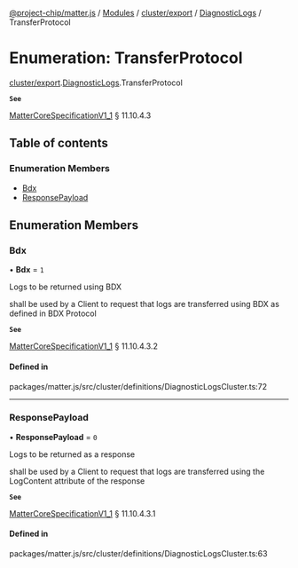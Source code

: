 [@project-chip/matter.js](../README.md) / [Modules](../modules.md) / [cluster/export](../modules/cluster_export.md) / [DiagnosticLogs](../modules/cluster_export.DiagnosticLogs.md) / TransferProtocol

# Enumeration: TransferProtocol

[cluster/export](../modules/cluster_export.md).[DiagnosticLogs](../modules/cluster_export.DiagnosticLogs.md).TransferProtocol

**`See`**

[MatterCoreSpecificationV1_1](../interfaces/spec_export.MatterCoreSpecificationV1_1.md) § 11.10.4.3

## Table of contents

### Enumeration Members

- [Bdx](cluster_export.DiagnosticLogs.TransferProtocol.md#bdx)
- [ResponsePayload](cluster_export.DiagnosticLogs.TransferProtocol.md#responsepayload)

## Enumeration Members

### Bdx

• **Bdx** = ``1``

Logs to be returned using BDX

shall be used by a Client to request that logs are transferred using BDX as defined in BDX Protocol

**`See`**

[MatterCoreSpecificationV1_1](../interfaces/spec_export.MatterCoreSpecificationV1_1.md) § 11.10.4.3.2

#### Defined in

packages/matter.js/src/cluster/definitions/DiagnosticLogsCluster.ts:72

___

### ResponsePayload

• **ResponsePayload** = ``0``

Logs to be returned as a response

shall be used by a Client to request that logs are transferred using the LogContent attribute of the response

**`See`**

[MatterCoreSpecificationV1_1](../interfaces/spec_export.MatterCoreSpecificationV1_1.md) § 11.10.4.3.1

#### Defined in

packages/matter.js/src/cluster/definitions/DiagnosticLogsCluster.ts:63
